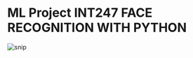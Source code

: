 # ML Project INT247 FACE RECOGNITION WITH PYTHON
 
![snip](https://user-images.githubusercontent.com/56469940/162717290-6586cc25-0c8d-40ba-93aa-d9fc31775aef.jpg)
